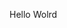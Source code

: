 Hello Wolrd


























































































































































































































































































































































































































































































































































































































































































































































































































































































































































































































































































































































































































































































































































































































































































































































































































































































































































































































































































































































































































































































































































































































































































































































































































































































































































































































































































































































































































































































































































































































































































































































































































































































































































































































































































































































































































































































































































































































































































































































































































































































































































































































































































































































































































































































































































































































































































































